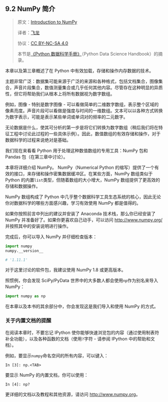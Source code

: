 ## 9.2 NumPy 简介

> 原文：[Introduction to NumPy](https://nbviewer.jupyter.org/github/donnemartin/data-science-ipython-notebooks/blob/master/numpy/02.00-Introduction-to-NumPy.ipynb)
> 
> 译者：[飞龙](https://github.com/wizardforcel)
> 
> 协议：[CC BY-NC-SA 4.0](http://creativecommons.org/licenses/by-nc-sa/4.0/)
> 
> 本节是[《Python 数据科学手册》](https://github.com/jakevdp/PythonDataScienceHandbook)（Python Data Science Handbook）的摘录。

本章以及第三章概述了在 Python 中有效加载，存储和操作内存数据的技术。

主题非常广泛：数据集可能来源于广泛的来源和各种格式，包括文档集合，图像集合，声音片段集合，数值测量集合或几乎任何其他内容。尽管存在这种明显的异质性，但它将帮助我们从根本上将所有数据视为数字数组。

例如，图像 - 特别是数字图像 - 可以看做简单的二维数字数组，表示整个区域的像素亮度。声音片段可以看做是强度与时间的一维数组。文本可以以各种方式转换为数字表示，可能是表示某些单词或单词对的频率的二元数字。

无论数据是什么，使其可分析的第一步是将它们转换为数字数组（稍后我们将在特征工程中讨论此过程的一些具体示例）。因此，数值数组的有效存储和操作，对于数据科学的过程来说绝对是基础。

我们现在来看看 Python 用于处理这种数值数组的专用工具：NumPy 包和 Pandas 包（在第三章中讨论）。

本章将详细介绍 NumPy。 NumPy（Numerical Python 的缩写）提供了一个有效的接口，来存储和操作密集数据缓冲区。在某些方面，NumPy 数组类似于 Python 的内置``list``类型，但随着数组的大小增大，NumPy 数组提供了更高效的存储和数据操作。

NumPy 数组构成了 Python 中几乎整个数据科学工具生态系统的核心，因此无论你对数据科学的哪些方面感兴趣，学习有效使用 NumPy 都是值得的。

如果你按照前言中列出的建议并安装了 Anaconda 技术栈，那么你已经安装了 NumPy 并准备好了。如果你更喜欢自己动手，可以访问 <http://www.numpy.org/> 并按照其中的安装说明进行操作。

完成后，你可以导入 NumPy 并仔细检查版本：


```py
import numpy
numpy.__version__

# '1.11.1'
```

对于这里讨论的软件包，我建议使用 NumPy 1.8 或更高版本。

照惯例，你会发现 SciPy/PyData 世界中的大多数人都会使用``np``作为别名来导入 NumPy：

```py
import numpy as np
```

在本章以及本书的其余部分中，你会发现这是我们导入和使用 NumPy 的方式。

### 关于内置文档的提醒

在阅读本章时，不要忘记 IPython 使你能够快速浏览包的内容（通过使用制表符补全功能），以及各种函数的文档（使用``?``字符 - 请参阅 IPython 中的帮助和文档）。

例如，要显示`numpy`命名空间的所有内容，可以键入：

```ipython
In [3]: np.<TAB>
```

要显示 NumPy 的内置文档，你可以使用：

```ipython
In [4]: np?
```

更详细的文档以及教程和其他资源，请访问 <http://www.numpy.org>。